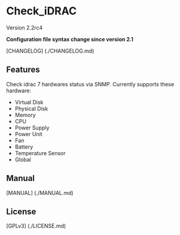# Check_iDRAC

Version 2.2rc4

**Configuration file syntax change since version 2.1**

[CHANGELOG] (./CHANGELOG.md)

## Features
Check idrac 7 hardwares status via SNMP. Currently supports these hardware:
- Virtual Disk
- Physical Disk
- Memory
- CPU
- Power Supply
- Power Unit
- Fan
- Battery
- Temperature Sensor
- Global

## Manual
[MANUAL] (./MANUAL.md)

## License

[GPLv3] (./LICENSE.md)


